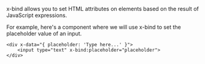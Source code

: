 x-bind allows you to set HTML attributes on elements based on the result of JavaScript expressions.

For example, here's a component where we will use x-bind to set the placeholder value of an input.

```
<div x-data="{ placeholder: 'Type here...' }">
    <input type="text" x-bind:placeholder="placeholder">
</div>
```
